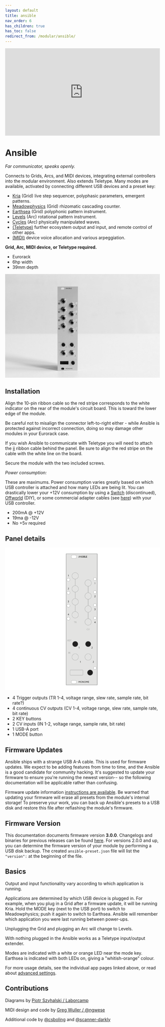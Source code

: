 ```yaml
---
layout: default
title: ansible
nav_order: 6
has_children: true
has_toc: false
redirect_from: /modular/ansible/
---
```

<div style="padding:56.25% 0 0 0;position:relative;"><iframe src="https://player.vimeo.com/video/182119406?color=ff7700&title=0&byline=0&portrait=0" style="position:absolute;top:0;left:0;width:100%;height:100%;" frameborder="0" allow="autoplay; fullscreen" allowfullscreen></iframe></div><script src="https://player.vimeo.com/api/player.js"></script>



# Ansible

*Far communicator, speaks openly.*

Connects to Grids, Arcs, and MIDI devices, integrating external controllers into the modular environment. Also extends Teletype. Many modes are available, activated by connecting different USB devices and a preset key:

* [Kria](/docs/ansible/kria) (Grid) live step sequencer, polyphasic parameters, emergent patterns.
* [Meadowphysics](/docs/ansible/meadowphysics) (Grid) rhizomatic cascading counter.
* [Earthsea](/docs/ansible/earthsea) (Grid) polyphonic pattern instrument.
* [Levels](/docs/ansible/levels) (Arc) rotational pattern instrument.
* [Cycles](/docs/ansible/cycles) (Arc) physically manipulated waves.
* [(Teletype)](/docs/ansible/teletype) further ecosystem output and input, and remote control of other apps.
* [(MIDI)](/docs/ansible/midi) device voice allocation and various arpeggiation.

**Grid, Arc, MIDI device, or Teletype required.**

* Eurorack
* 6hp width
* 39mm depth

![](images/ansible.jpg)

## Installation

Align the 10-pin ribbon cable so the red stripe corresponds to the white indicator on the rear of the module's circuit board. This is toward the lower edge of the module.

Be careful not to misalign the connector left-to-right either - while Ansible is protected against incorrect connection, doing so may damage other modules in your Eurorack case.

If you wish Ansible to communicate with Teletype you will need to attach the [ii](/docs/modular/ii) ribbon cable behind the panel. Be sure to align the red stripe on the cable with the white line on the board.

Secure the module with the two included screws.

*Power consumption:*

These are maximums. Power consumption varies greatly based on which USB controller is attached and how many LEDs are being lit. You can drastically lower your +12V consumption by using a [Switch](/docs/switch/) (discontinued), [Offworld](https://github.com/monome/offworld-1) (DIY), or some commercial adapter cables (see [here](https://llllllll.co/t/usb-power-ground-management/20386)) with your USB controller.

- 200mA @ +12V
- 19ma @ -12V
- No +5v required

## Panel details

![Panel Overlay](images/ansible_CLEAN.png)

- 4 Trigger outputs (TR 1-4, voltage range, slew rate, sample rate, bit rate?)
- 4 continuous CV outputs (CV 1-4, voltage range, slew rate, sample rate, bit rate)
- 2 KEY buttons
- 2 CV inputs (IN 1-2, voltage range, sample rate, bit rate)
- 1 USB-A port
- 1 MODE button

## Firmware Updates

Ansible ships with a strange USB A-A cable. This is used for firmware updates. We expect to be adding features from time to time, and the Ansible is a good candidate for community hacking. It's suggested to update your firmware to ensure you're running the newest version-- so the following documentation will be applicable rather than confusing.

Firmware update information [instructions are available](/docs/modular/update/). Be warned that updating your firmware will erase all presets from the module's internal storage! To preserve your work, you can back up Ansible's presets to a USB disk and restore this file after reflashing the module's firmware.

## Firmware Version

This documentation documents firmware version **3.0.0**. Changelogs and binaries for previous releases can be found [here](https://github.com/monome/ansible/releases). For versions 2.0.0 and up, you can determine the firmware version of your module by performing a USB disk backup. The created `ansible-preset.json` file will list the `"version":` at the beginning of the file.

## Basics

Output and input functionality vary according to which application is running.

Applications are determined by which USB device is plugged in. For example, when you plug in a Grid after a firmware update, it will be running Kria. Hold the MODE key (next to the USB port) to switch to Meadowphysics; push it again to switch to Earthsea. Ansible will remember which application you were last running between power-ups.

Unplugging the Grid and plugging an Arc will change to Levels.

With nothing plugged in the Ansible works as a Teletype input/output extender.

Modes are indicated with a white or orange LED near the mode key. Earthsea is indicated with both LEDs on, giving a "whitish-orange" colour.

For more usage details, see the individual app pages linked above, or read about [advanced settings](/docs/ansible/advanced).


## Contributions

Diagrams by [Piotr Szyhalski / Laborcamp](http://laborcamp.org)

MIDI design and code by [Greg Wuller / @ngwese](https://github.com/ngwese)

Additional code by [@csboling](https://github.com/csboling) and [@scanner-darkly](https://github.com/scanner-darkly)
